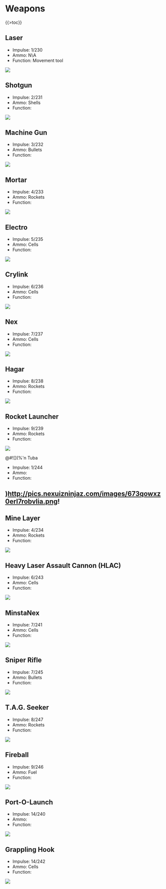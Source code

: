 Weapons
=======

{{\>toc}}

Laser
-----

-   Impulse: 1/230
-   Ammo: N\\A
-   Function: Movement tool

![](http://pics.nexuizninjaz.com/images/yg6mkbmqhxv2yt1u4338.png)

Shotgun
-------

-   Impulse: 2/231
-   Ammo: Shells
-   Function:

![](http://pics.nexuizninjaz.com/images/1brgz4kjmoynksdg4vup.png)

Machine Gun
-----------

-   Impulse: 3/232
-   Ammo: Bullets
-   Function:

![](http://pics.nexuizninjaz.com/images/m0cpbtvdipgky4wb9x5h.png)

Mortar
------

-   Impulse: 4/233
-   Ammo: Rockets
-   Function:

![](http://pics.nexuizninjaz.com/images/26qyg1cgr1z7e2kluukd.png)

Electro
-------

-   Impulse: 5/235
-   Ammo: Cells
-   Function:

![](http://pics.nexuizninjaz.com/images/eltfaukszxd71m3pi2kc.png)

Crylink
-------

-   Impulse: 6/236
-   Ammo: Cells
-   Function:

![](http://pics.nexuizninjaz.com/images/jz4xy9ek4viyoel2uacu.png)

Nex
---

-   Impulse: 7/237
-   Ammo: Cells
-   Function:

![](http://pics.nexuizninjaz.com/images/7j9dkuwegz0h0ho5b0bk.png)

Hagar
-----

-   Impulse: 8/238
-   Ammo: Rockets
-   Function:

![](http://pics.nexuizninjaz.com/images/2jbzvngj4y634113gj8.png)

Rocket Launcher
---------------

-   Impulse: 9/239
-   Ammo: Rockets
-   Function:

![](http://pics.nexuizninjaz.com/images/9vljuqupv7szalqwi798.png)

@\#![](%'n Tuba 

* Impulse: 1/244
* Ammo: 
* Function: 

)http://pics.nexuizninjaz.com/images/673qowxz0erl7robvlia.png!
--------------------------------------------------------------

Mine Layer
----------

-   Impulse: 4/234
-   Ammo: Rockets
-   Function:

![](http://pics.nexuizninjaz.com/images/igies4a96frnq13ms0io.png)

Heavy Laser Assault Cannon (HLAC)
---------------------------------

-   Impulse: 6/243
-   Ammo: Cells
-   Function:

![](http://pics.nexuizninjaz.com/images/dr80v378hbrcelukzqr.png)

MinstaNex
---------

-   Impulse: 7/241
-   Ammo: Cells
-   Function:

![](http://pics.nexuizninjaz.com/images/nx2x63v3vqk79ogqn5v.png)

Sniper Rifle
------------

-   Impulse: 7/245
-   Ammo: Bullets
-   Function:

![](http://pics.nexuizninjaz.com/images/o2q11dsebh43sx4f1t9m.png)

T.A.G. Seeker
-------------

-   Impulse: 8/247
-   Ammo: Rockets
-   Function:

![](http://pics.nexuizninjaz.com/images/za53df8ti47k1qno9oz.png)

Fireball
--------

-   Impulse: 9/246
-   Ammo: Fuel
-   Function:

![](http://pics.nexuizninjaz.com/images/mps4i1ih6ryvjuz6zyl3.png)

Port-O-Launch
-------------

-   Impulse: 14/240
-   Ammo:
-   Function:

![](http://pics.nexuizninjaz.com/images/6g8yj294nk92hxho9j7b.png)

Grappling Hook
--------------

-   Impulse: 14/242
-   Ammo: Cells
-   Function:

![](http://pics.nexuizninjaz.com/images/2mtx3inqu9cokwptc6d.png)
